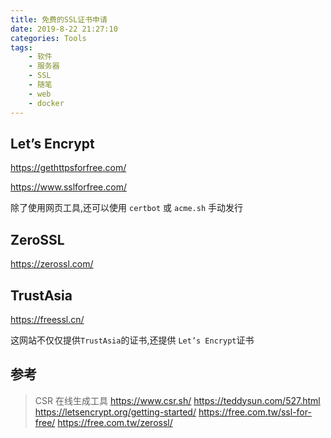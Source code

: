 ```yaml
---
title: 免费的SSL证书申请
date: 2019-8-22 21:27:10
categories: Tools
tags:
    - 软件
    - 服务器
    - SSL
    - 随笔
    - web
    - docker
---
```


<!--more-->
## Let’s Encrypt

https://gethttpsforfree.com/

https://www.sslforfree.com/

除了使用网页工具,还可以使用 ``certbot`` 或 ``acme.sh`` 手动发行

## ZeroSSL
https://zerossl.com/

## TrustAsia

https://freessl.cn/

这网站不仅仅提供``TrustAsia``的证书,还提供 ``Let’s Encrypt``证书

## 参考

> CSR 在线生成工具 https://www.csr.sh/
> https://teddysun.com/527.html
> https://letsencrypt.org/getting-started/
> https://free.com.tw/ssl-for-free/
> https://free.com.tw/zerossl/